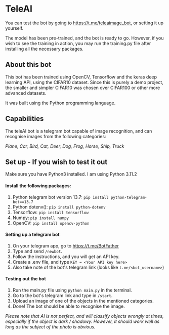 # TeleAI
You can test the bot by going to https://t.me/teleaimage_bot, or setting it up yourself. 

The model has been pre-trained, and the bot is ready to go. However, if you wish to see the training in action, you may run the training.py file after installing all the necessary packages.

## About this bot
This bot has been trained using OpenCV, Tensorflow and the keras deep learning API, using the CIFAR10 dataset. Since this is purely a demo project, the smaller and simpler CIFAR10 was chosen over CIFAR100 or other more advanced datasets.

It was built using the Python programming language.

## Capabilities
The teleAI bot is a telegram bot capable of image recognition, and can recognise images from the following categories:

*Plane, 
Car,
Bird,
Cat,
Deer,
Dog,
Frog,
Horse,
Ship,
Truck*

## Set up - If you wish to test it out
Make sure you have Python3 installed. I am using Python 3.11.2

#### Install the following packages:
1. Python telegram bot version 13.7: `pip install python-telegram-bot==13.7`
2. Python dotenv(): `pip install python-dotenv`
3. Tensorflow: `pip install tensorflow`
4. Numpy: `pip install numpy`
5. OpenCV: `pip install opencv-python`

#### Setting up a telegram bot
1. On your telegram app, go to https://t.me/BotFather
2. Type and send `/newbot`.
3. Follow the instructions, and you will get an API key.
4. Create a .env file, and type `KEY = <Your API key here>`
5. Also take note of the bot's telegram link (looks like `t.me/<bot_username>`)

#### Testing out the bot
1. Run the main.py file using `python main.py` in the terminal.
2. Go to the bot's telegram link and type in `/start`.
3. Upload an image of one of the objects in the mentioned categories.
4. Done! The bot should be able to recognise the image.


*Please note that AI is not perfect, and will classify objects wrongly at times, especially if the object is dark / shadowy. However, it should work well as long as the subject of the photo is obvious.*
